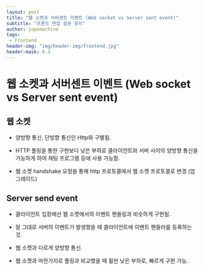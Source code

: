 ```yaml
---
layout: post
title: "웹 소켓과 서버센트 이벤트 (Web socket vs Server sent event)"
subtitle: "프론트 면접 질문 정리"
author: jopemachine
tags: 
 - Frontend
header-img: "img/header-img/frontend.jpg"
header-mask: 0.3
---
```


# 웹 소켓과 서버센트 이벤트 (Web socket vs Server sent event)

## 웹 소켓

- 양방향 통신, 단방향 통신인 Http와 구별됨.

- HTTP 풀링을 통한 구현보다 낮은 부하로 클라이언트와 서버 사이의 양방향 통신을 가능하게 하여 채팅 프로그램 등에 사용 가능함.

- 웹 소켓 handshake 요청을 통해 http 프로토콜에서 웹 소켓 프로토콜로 변경 (업그레이드)

## Server send event

- 클라이언트 입장에선 웹 소켓에서의 이벤트 핸들링과 비슷하게 구현됨.

- 말 그대로 서버의 이벤트가 발생했을 때 클라이언트에 이벤트 핸들러를 등록하는 것.

- 웹 소켓과 다르게 양방향 통신.

- 웹 소켓과 마찬가지로 폴링과 비교했을 때 휠씬 낮은 부하로, 빠르게 구현 가능.